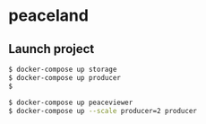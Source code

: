 # peaceland


## Launch project

```bash
$ docker-compose up storage
$ docker-compose up producer
$ 
```

```bash
$ docker-compose up peaceviewer
$ docker-compose up --scale producer=2 producer
```